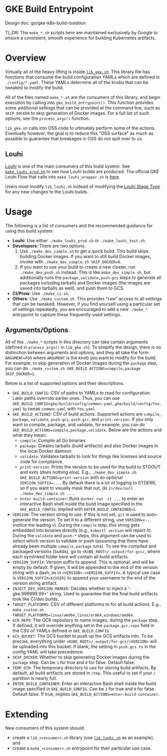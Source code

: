 # GKE Build Entrypoint

Design doc: go/gke-k8s-build-isolation

TL;DR: The `make_*.sh` scripts here are maintained exclusively by Google to
ensure a consistent, smooth experience for building Kubernetes artifacts.

# Overview

Virtually all of the heavy lifting is inside [`lib_gke.sh`](./lib_gke.sh). This
library file has functions that consume the build configuration YAMLs which are
defined in `./config/*.yaml`. These YAMLs determine all of the knobs that can be
tweaked to modify the build.

All of the files named `make_*.sh` are the consumers of this library, and begin
execution by calling into `gke_build_entrypoint()`. This function provides some
additional settings that can be provided at the command line, such as
`SKIP_DOCKER` to skip generation of Docker images. For a full list of such
options, see the `process_args()` function.

`lib_gke.sh` calls into OSS code to ultimately perform some of the actions.
Eventually however, the goal is to reduce this "OSS surface" as much as possible
to guarantee that breakages in OSS do not spill over to us.

## Louhi

[Louhi](louhi) is one of the main consumers of this build system. See
[`make_louhi_prod.sh`](./make_louhi_prod.sh) to see how Louhi builds are
produced. The official GKE Louhi Flow that calls into `make_louhi_wrapper.sh` is
[here][louhi-flow-official].

Users must modify `lib_louhi.sh` instead of modifying the [Louhi Stage
Type](louhi-stagetype-official) for any new changes to the Louhi builds.

# Usage

The following is a list of consumers and the recommended guidance for using this
build system:

- **Louhi**: Use either `./make_louhi_prod.sh` or `./make_louhi_test.sh`.
- **Developers**: There are two options.
  1. Use `./make_dev_simple.sh` to get a quick build. This build skips building
    Docker images. If you want to still build Docker images, invoke with
    `./make_dev_simple.sh SKIP_DOCKER=0`.
  2. If you want to use your build to create a new cluster, run
    `./make_dev_push.sh` instead. This is like `make_dev_simple.sh`, but
    additionally runs the `package,validate,push-gcs` steps to generate all
    packages including tarballs and Docker images (the images are saved into
    tarballs as well), and push them to GCS.
- **CI/Prow**: Use `./make_ci.sh`.
- **Others**: Use `./make_custom.sh`. This provides "raw" access to all settings
  that can be tweaked. However, if you find yourself using a particular set of
  settings repeatedly, you are encouraged to add a new `./make_*` entrypoint to
  capture these frequently-used settings.

## Arguments/Options

All of the `./make_*` scripts in this directory can take certain arguments
(defined in `process_args()` in `lib_gke.sh`). To simplify the design, there is
no distinction between arguments and options, and they all take the form
`ARGUMENT=FOO` where `ARGUMENT` is the knob you want to modify for the build.
For example, to skip generation of Docker images during the `package` step, you
can do `./make_custom.sh GKE_BUILD_ACTIONS=compile,package SKIP_DOCKER=1`.

Below is a list of supported options and their descriptions.

- `GKE_BUILD_CONFIG`: CSV of paths to YAMLs to read for configuration. Later
  paths override earlier ones. Thus, you can use
  `GKE_BUILD_CONFIG=gke/build/config/common.yaml,gke/build/config/foo.yaml` to
  tweak `common.yaml` with `foo.yaml`.
- `GKE_BUILD_ACTIONS`: CSV of build actions. Supported actions are `compile`,
  `package`, `validate`, `push-gcs`, `push-gcr`, and `print-version`. If you
  only want to compile, package, and validate, for example, you can do
  `GKE_BUILD_ACTIONS=compile,package,validate`. Below are the actions and what
  they mean:
  - `compile`: Compile all Go binaries.
  - `package`: Creates tarballs (build artifacts) and also Docker images in the
    local Docker daemon.
  - `validate`: Validates tarballs to look for things like licenses and source
    code for compliance.
  - `print-version`: Prints the version to be used for the build to STDOUT and
    exits (does nothing else). E.g., `./make_dev_simple.sh
    GKE_BUILD_ACTIONS=print-version` with an optional `VERSION_SUFFIX=...`. By
    default there is a lot of logging to STDERR, so if you want to visually mask
    that out, do `2>/dev/null ./make_dev_simple.sh ...`.
  - `enter-build-container`: Runs `docker run -it ...` to enter an interactive
    Bash shell inside the build image specified in the `GKE_BUILD_CONFIG`.
    Implied with `ENTER_BUILD_CONTAINER=1`.
- `VERSION`: The version string to use. If this is not set, `git` is used to
  auto-generate the version. To set it to a different string, use `VERSION=v...`
  (notice the leading `v`). During the `compile` step, this string gets embedded
  into binaries directly (e.g., `kubectl version` will report it). During the
  `validate` and `push-*` steps, this argument can be used to select which
  version to validate or push (assuming that there have already been multiple
  `compile,package` runs). To see the compiled and packaged versions (builds),
  go to `<KUBE_ROOT>/_output/for-gcs/`, where each symlinked folder here will
  contain all build artifacts.
- `VERSION_SUFFIX`: Version suffix to append. This is optional, and will be
  empty by default. If given, it will be appended to the end of the version
  string with a dash, as in `<VERSION>-<VERSION_SUFFIX>`. A typical use case is
  `VERSION_SUFFIX=${USER}` to append your username to the end of the version
  string artifact.
- `INJECT_DEV_VERSION_MARKER`: Decides whether to inject a '-gke.999999.99+' string.
  Used to guarantee that the final build artifacts look like CI/dev builds.
- `TARGET_PLATFORMS`: CSV of different platforms to for all build actions. E.g.,
  `make_custom.sh TARGET_PLATFORMS=linux/amd64,linux/arm64,windows/amd64`.
- `GCR_REPO`: The GCR repository to name images, during the `package` step. If
  defined, it will override anything set in the `package.gcr.repo` field in the
  CSV of YAMLs defined in `GKE_BUILD_CONFIG`.
- `GCS_BUCKET`: The GCS bucket to push up the GCS artifacts into. To be precise,
  everything under `<KUBE_ROOT>/_output/for-gcs/<VERSION>` will be uploaded into
  this bucket. If blank, the setting in `push.gcs.to` in the config YAML will
  take precedence.
- `SKIP_DOCKER`: Whether to skip generating Docker images during the `package`
  step. Can be `1` for true and `0` for false. Default false.
- `TEMP_DIR`: The temporary directory to use for storing build artifacts. By
  default, all build artifacts are stored in `/tmp`. This useful to set if your
  `/` partition is nearly full.
- `ENTER_BUILD_CONTAINER`: Enter an interactive Bash shell inside the build
  image specified in `GKE_BUILD_CONFIG`. Can be `1` for true and `0` for false.
  Default false. If true, implies `GKE_BUILD_ACTIONS=enter-build-container`.

# Extending

New consumers of this system should:

- create a `lib_<consumer>.sh` library (use [`lib_louhi.sh`](./lib_louhi.sh) as an example), and
- create a `make_<consumer>.sh` entrypoint for their particular use case.

[louhi]: http://go/louhi
[louhi-flow-official]: https://louhi.dev/?projectId=5846944631226368&expandedFlows=ff455683-a314-4346-9211-f6928045ecae#/flows
[louhi-stagetype-official]: https://louhi.dev/?projectId=5846944631226368#/stage-type/f30a4ed0-ef3d-4c55-be71-5cb28d88373e
